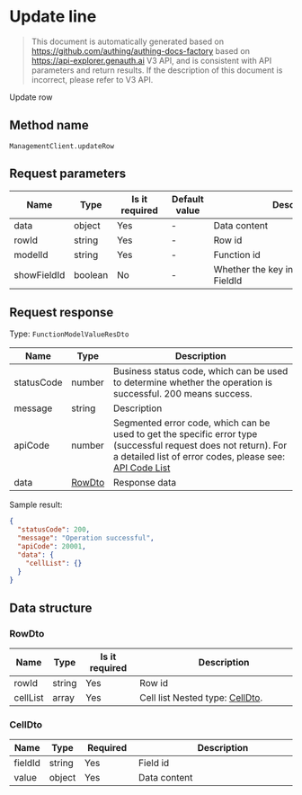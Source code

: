 # Update line

<!--
Warning ⚠️:
Do not modify this document directly,
https://github.com/Authing/authing-docs-factory
Use this project to generate
-->

<LastUpdated />

> This document is automatically generated based on https://github.com/authing/authing-docs-factory based on https://api-explorer.genauth.ai V3 API, and is consistent with API parameters and return results. If the description of this document is incorrect, please refer to V3 API.

Update row

## Method name

`ManagementClient.updateRow`

## Request parameters

| Name        | Type    | <div style="width:80px">Is it required</div> | <div style="width:60px">Default value</div> | <div style="width:300px">Description</div> | <div style="width:200px">Sample value</div> |
| ----------- | ------- | -------------------------------------------- | ------------------------------------------- | ------------------------------------------ | ------------------------------------------- |
| data        | object  | Yes                                          | -                                           | Data content                               |                                             |
| rowId       | string  | Yes                                          | -                                           | Row id                                     |                                             |
| modelId     | string  | Yes                                          | -                                           | Function id                                |                                             |
| showFieldId | boolean | No                                           | -                                           | Whether the key in the response is FieldId |                                             |

## Request response

Type: `FunctionModelValueResDto`

| Name       | Type                         | Description                                                                                                                                                                                                                                                                                                                                         |
| ---------- | ---------------------------- | --------------------------------------------------------------------------------------------------------------------------------------------------------------------------------------------------------------------------------------------------------------------------------------------------------------------------------------------------- |
| statusCode | number                       | Business status code, which can be used to determine whether the operation is successful. 200 means success.                                                                                                                                                                                                                                        |
| message    | string                       | Description                                                                                                                                                                                                                                                                                                                                         |
| apiCode    | number                       | Segmented error code, which can be used to get the specific error type (successful request does not return). For a detailed list of error codes, please see: [API Code List](https://api-explorer.genauth.ai/?tag=group/%E5%BC%80%E5%8F%91%E5%87%86%E5%A4%87#tag/%E5%BC%80%E5%8F%91%E5%87%86%E5%A4%87/%E9%94%99%E8%AF%AF%E5%A4%84%E7%90%86/apiCode) |
| data       | <a href="#RowDto">RowDto</a> | Response data                                                                                                                                                                                                                                                                                                                                       |

Sample result:

```json
{
  "statusCode": 200,
  "message": "Operation successful",
  "apiCode": 20001,
  "data": {
    "cellList": {}
  }
}
```

## Data structure

### <a id="RowDto"></a> RowDto

| Name     | Type   | <div style="width:80px">Is it required</div> | <div style="width:300px">Description</div>             | <div style="width:200px">Sample value</div> |
| -------- | ------ | -------------------------------------------- | ------------------------------------------------------ | ------------------------------------------- |
| rowId    | string | Yes                                          | Row id                                                 |                                             |
| cellList | array  | Yes                                          | Cell list Nested type: <a href="#CellDto">CellDto</a>. |                                             |

### <a id="CellDto"></a> CellDto

| Name    | Type   | <div style="width:80px">Required</div> | <div style="width:300px">Description</div> | <div style="width:200px">Sample value</div> |
| ------- | ------ | -------------------------------------- | ------------------------------------------ | ------------------------------------------- |
| fieldId | string | Yes                                    | Field id                                   |                                             |
| value   | object | Yes                                    | Data content                               |                                             |
